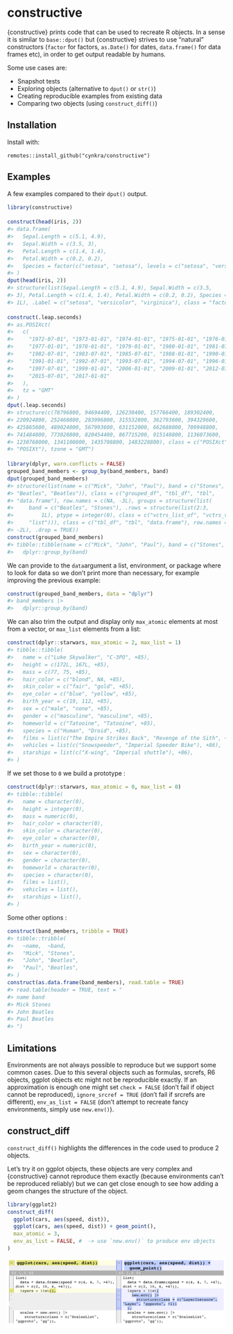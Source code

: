 
<!-- README.md is generated from README.Rmd. Please edit that file -->
# constructive

{constructive} prints code that can be used to recreate R objects. In a
sense it is similar to `base::dput()` but {constructive} strives to use
“natural” constructors (`factor` for factors, `as.Date()` for dates,
`data.frame()` for data frames etc), in order to get output readable by
humans.

Some use cases are:

-   Snapshot tests
-   Exploring objects (alternative to `dput()` or `str()`)
-   Creating reproducible examples from existing data
-   Comparing two objects (using `construct_diff()`)

## Installation

Install with:

    remotes::install_github("cynkra/constructive")

## Examples

A few examples compared to their `dput()` output.

``` r
library(constructive)

construct(head(iris, 2))
#> data.frame(
#>   Sepal.Length = c(5.1, 4.9),
#>   Sepal.Width = c(3.5, 3),
#>   Petal.Length = c(1.4, 1.4),
#>   Petal.Width = c(0.2, 0.2),
#>   Species = factor(c("setosa", "setosa"), levels = c("setosa", "versicolor", "virginica"))
#> )
dput(head(iris, 2))
#> structure(list(Sepal.Length = c(5.1, 4.9), Sepal.Width = c(3.5, 
#> 3), Petal.Length = c(1.4, 1.4), Petal.Width = c(0.2, 0.2), Species = structure(c(1L, 
#> 1L), .Label = c("setosa", "versicolor", "virginica"), class = "factor")), row.names = 1:2, class = "data.frame")

construct(.leap.seconds)
#> as.POSIXct(
#>   c(
#>     "1972-07-01", "1973-01-01", "1974-01-01", "1975-01-01", "1976-01-01",
#>     "1977-01-01", "1978-01-01", "1979-01-01", "1980-01-01", "1981-07-01",
#>     "1982-07-01", "1983-07-01", "1985-07-01", "1988-01-01", "1990-01-01",
#>     "1991-01-01", "1992-07-01", "1993-07-01", "1994-07-01", "1996-01-01",
#>     "1997-07-01", "1999-01-01", "2006-01-01", "2009-01-01", "2012-07-01",
#>     "2015-07-01", "2017-01-01"
#>   ),
#>   tz = "GMT"
#> )
dput(.leap.seconds)
#> structure(c(78796800, 94694400, 126230400, 157766400, 189302400, 
#> 220924800, 252460800, 283996800, 315532800, 362793600, 394329600, 
#> 425865600, 489024000, 567993600, 631152000, 662688000, 709948800, 
#> 741484800, 773020800, 820454400, 867715200, 915148800, 1136073600, 
#> 1230768000, 1341100800, 1435708800, 1483228800), class = c("POSIXct", 
#> "POSIXt"), tzone = "GMT")

library(dplyr, warn.conflicts = FALSE)
grouped_band_members <- group_by(band_members, band)
dput(grouped_band_members)
#> structure(list(name = c("Mick", "John", "Paul"), band = c("Stones", 
#> "Beatles", "Beatles")), class = c("grouped_df", "tbl_df", "tbl", 
#> "data.frame"), row.names = c(NA, -3L), groups = structure(list(
#>     band = c("Beatles", "Stones"), .rows = structure(list(2:3, 
#>         1L), ptype = integer(0), class = c("vctrs_list_of", "vctrs_vctr", 
#>     "list"))), class = c("tbl_df", "tbl", "data.frame"), row.names = c(NA, 
#> -2L), .drop = TRUE))
construct(grouped_band_members)
#> tibble::tibble(name = c("Mick", "John", "Paul"), band = c("Stones", "Beatles", "Beatles")) |>
#>   dplyr::group_by(band)
```

We can provide to the `data`argument a list, environment, or package
where to look for data so we don’t print more than necessary, for
example improving the previous example:

``` r
construct(grouped_band_members, data = "dplyr")
#> band_members |>
#>   dplyr::group_by(band)
```

We can also trim the output and display only `max_atomic` elements at
most from a vector, or `max_list` elements from a list:

``` r
construct(dplyr::starwars, max_atomic = 2, max_list = 1)
#> tibble::tibble(
#>   name = c("Luke Skywalker", "C-3PO", +85),
#>   height = c(172L, 167L, +85),
#>   mass = c(77, 75, +85),
#>   hair_color = c("blond", NA, +85),
#>   skin_color = c("fair", "gold", +85),
#>   eye_color = c("blue", "yellow", +85),
#>   birth_year = c(19, 112, +85),
#>   sex = c("male", "none", +85),
#>   gender = c("masculine", "masculine", +85),
#>   homeworld = c("Tatooine", "Tatooine", +85),
#>   species = c("Human", "Droid", +85),
#>   films = list(c("The Empire Strikes Back", "Revenge of the Sith", +3), +86),
#>   vehicles = list(c("Snowspeeder", "Imperial Speeder Bike"), +86),
#>   starships = list(c("X-wing", "Imperial shuttle"), +86),
#> )
```

If we set those to `0` we build a prototype :

``` r
construct(dplyr::starwars, max_atomic = 0, max_list = 0)
#> tibble::tibble(
#>   name = character(0),
#>   height = integer(0),
#>   mass = numeric(0),
#>   hair_color = character(0),
#>   skin_color = character(0),
#>   eye_color = character(0),
#>   birth_year = numeric(0),
#>   sex = character(0),
#>   gender = character(0),
#>   homeworld = character(0),
#>   species = character(0),
#>   films = list(),
#>   vehicles = list(),
#>   starships = list(),
#> )
```

Some other options :

``` r
construct(band_members, tribble = TRUE)
#> tibble::tribble(
#>   ~name,  ~band,
#>   "Mick", "Stones",
#>   "John", "Beatles",
#>   "Paul", "Beatles",
#> )
construct(as.data.frame(band_members), read.table = TRUE)
#> read.table(header = TRUE, text = "
#> name band
#> Mick Stones
#> John Beatles
#> Paul Beatles
#> ")
```

## Limitations

Environments are not always possible to reproduce but we support some
common cases. Due to this several objects such as formulas, srcrefs, R6
objects, ggplot objects etc might not be reproducible exactly. If an
approximation is enough one might set `check = FALSE` (don’t fail if
object cannot be reproduced), `ignore_srcref = TRUE` (don’t fail if
srcrefs are different), `env_as_list = FALSE` (don’t attempt to recreate
fancy environments, simply use `new.env()`).

## construct_diff

`construct_diff()` highlights the differences in the code used to
produce 2 objects.

Let’s try it on ggplot objects, these objects are very complex and
{constructive} cannot reproduce them exactly (because environments can’t
be reproduced reliably) but we can get close enough to see how adding a
geom changes the structure of the object.

``` r
library(ggplot2)
construct_diff(
  ggplot(cars, aes(speed, dist)),
  ggplot(cars, aes(speed, dist)) + geom_point(),
  max_atomic = 3, 
  env_as_list = FALSE, #  -> use `new.env()` to produce env objects
)
```

![](man/figures/construct_diff.png)
